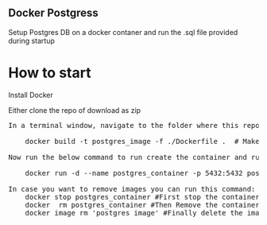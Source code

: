 ## Docker Postgress
Setup Postgres DB on a docker contaner and run the .sql file provided during startup
# How to start
Install Docker  

Either clone the repo of download as zip 
<pre>
In a terminal window, navigate to the folder where this repo is downloaded and run the below command to build the docker image  
	
	docker build -t postgres_image -f ./Dockerfile .  # Make sure the dot is included  

Now run the below command to run create the container and run the startup command provided in the Dockerfile
	
	docker run -d --name postgres_container -p 5432:5432 postgres_image

In case you want to remove images you can run this command:
    docker stop postgres_container #First stop the container
    docker  rm postgres_container #Then Remove the container
    docker image rm 'postgres_image' #Finally delete the image
</pre>